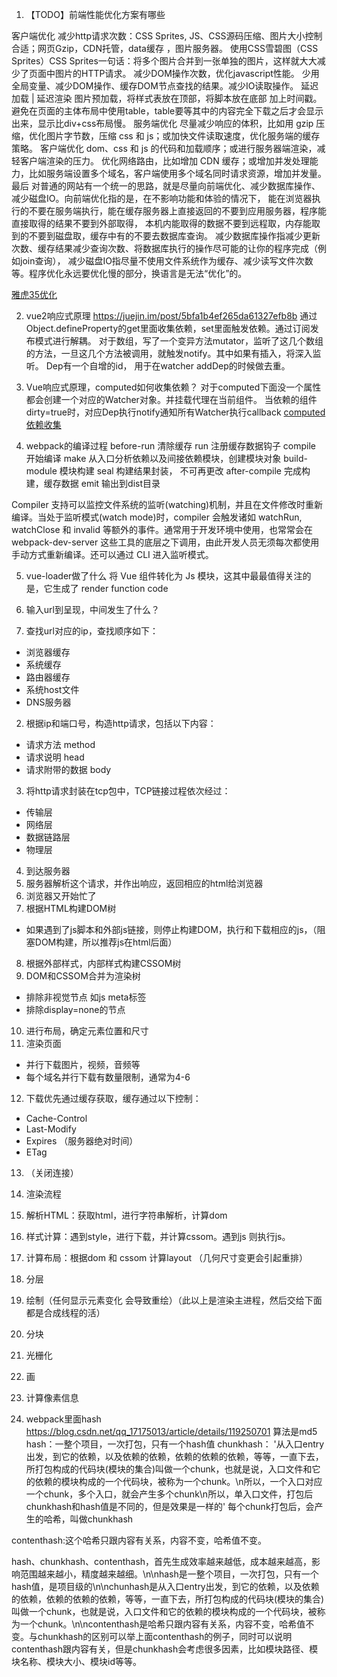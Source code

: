 1. 【TODO】前端性能优化方案有哪些

客户端优化
减少http请求次数：CSS Sprites, JS、CSS源码压缩、图片大小控制合适；网页Gzip，CDN托管，data缓存 ，图片服务器。
使用CSS雪碧图（CSS Sprites）CSS Sprites一句话：将多个图片合并到一张单独的图片，这样就大大减少了页面中图片的HTTP请求。
减少DOM操作次数，优化javascript性能。
少用全局变量、减少DOM操作、缓存DOM节点查找的结果。减少IO读取操作。
延迟加载 | 延迟渲染
图片预加载，将样式表放在顶部，将脚本放在底部 加上时间戳。
避免在页面的主体布局中使用table，table要等其中的内容完全下载之后才会显示出来，显示比div+css布局慢。
服务端优化
尽量减少响应的体积，比如用 gzip 压缩，优化图片字节数，压缩 css 和 js；或加快文件读取速度，优化服务端的缓存策略。
客户端优化 dom、css 和 js 的代码和加载顺序；或进行服务器端渲染，减轻客户端渲染的压力。
优化网络路由，比如增加 CDN 缓存；或增加并发处理能力，比如服务端设置多个域名，客户端使用多个域名同时请求资源，增加并发量。
最后
对普通的网站有一个统一的思路，就是尽量向前端优化、减少数据库操作、减少磁盘IO。向前端优化指的是，在不影响功能和体验的情况下，
能在浏览器执行的不要在服务端执行，能在缓存服务器上直接返回的不要到应用服务器，程序能直接取得的结果不要到外部取得，
本机内能取得的数据不要到远程取，内存能取到的不要到磁盘取，缓存中有的不要去数据库查询。
减少数据库操作指减少更新次数、缓存结果减少查询次数、将数据库执行的操作尽可能的让你的程序完成（例如join查询），
减少磁盘IO指尽量不使用文件系统作为缓存、减少读写文件次数等。程序优化永远要优化慢的部分，换语言是无法“优化”的。

[雅虎35优化](https://github.com/yingnian/Yahoo-35)

2. vue2响应式原理
https://juejin.im/post/5bfa1b4ef265da61327efb8b
通过Object.defineProperty的get里面收集依赖，set里面触发依赖。通过订阅发布模式进行解耦。
对于数组，写了一个变异方法mutator，监听了这几个数组的方法，一旦这几个方法被调用，就触发notify。其中如果有插入，将深入监听。
Dep有一个自增的id， 用于在watcher addDep的时候做去重。

3. Vue响应式原理，computed如何收集依赖？
对于computed下面没一个属性都会创建一个对应的Watcher对象。并挂载代理在当前组件。
当依赖的组件dirty=true时，对应Dep执行notify通知所有Watcher执行callback
[computed依赖收集](https://zheyaoa.github.io/2019/09/07/computed/)

4. webpack的编译过程
before-run 清除缓存
run 注册缓存数据钩子
compile 开始编译
make 从入口分析依赖以及间接依赖模块，创建模块对象
build-module 模块构建
seal 构建结果封装， 不可再更改
after-compile 完成构建，缓存数据
emit 输出到dist目录


Compiler 支持可以监控文件系统的监听(watching)机制，并且在文件修改时重新编译。当处于监听模式(watch mode)时，compiler 会触发诸如 watchRun, watchClose 和 invalid 等额外的事件。通常用于开发环境中使用，也常常会在 webpack-dev-server 这些工具的底层之下调用，由此开发人员无须每次都使用手动方式重新编译。还可以通过 CLI 进入监听模式。

5. vue-loader做了什么
将 Vue 组件转化为 Js 模块，这其中最最值得关注的是，它生成了 render function code

6. 输入url到呈现，中间发生了什么？
1. 查找url对应的ip，查找顺序如下：
- 浏览器缓存
- 系统缓存
- 路由器缓存
- 系统host文件
- DNS服务器
2. 根据ip和端口号，构造http请求，包括以下内容：
- 请求方法 method
- 请求说明 head
- 请求附带的数据 body
3. 将http请求封装在tcp包中，TCP链接过程依次经过：
- 传输层
- 网络层
- 数据链路层
- 物理层
4. 到达服务器
5. 服务器解析这个请求，并作出响应，返回相应的html给浏览器
6. 浏览器又开始忙了
7. 根据HTML构建DOM树
- 如果遇到了js脚本和外部js链接，则停止构建DOM，执行和下载相应的js，（阻塞DOM构建，所以推荐js在html后面）
8. 根据外部样式，内部样式构建CSSOM树
9. DOM和CSSOM合并为渲染树
- 排除非视觉节点 如js meta标签
- 排除display=none的节点
10. 进行布局，确定元素位置和尺寸
11. 渲染页面
- 并行下载图片，视频，音频等
- 每个域名并行下载有数量限制，通常为4-6
12. 下载优先通过缓存获取，缓存通过以下控制：
- Cache-Control
- Last-Modify
- Expires （服务器绝对时间）
- ETag
13. （关闭连接）


7. 渲染流程
1. 解析HTML：获取html，进行字符串解析，计算dom
2. 样式计算：遇到style，进行下载，并计算cssom。遇到js 则执行js。 
3. 计算布局：根据dom 和 cssom 计算layout  （几何尺寸变更会引起重排）
4. 分层
5. 绘制（任何显示元素变化 会导致重绘）（此以上是渲染主进程，然后交给下面都是合成线程的活）
6. 分块
7. 光栅化
8. 画
9. 计算像素信息


8. webpack里面hash
https://blog.csdn.net/qq_17175013/article/details/119250701
算法是md5
hash：一整个项目，一次打包，只有一个hash值
chunkhash： '从入口entry出发，到它的依赖，以及依赖的依赖，依赖的依赖的依赖，等等，一直下去，所打包构成的代码块(模块的集合)叫做一个chunk，也就是说，入口文件和它的依赖的模块构成的一个代码块，被称为一个chunk。\n所以，一个入口对应一个chunk，多个入口，就会产生多个chunk\n所以，单入口文件，打包后chunkhash和hash值是不同的，但是效果是一样的'
每个chunk打包后，会产生的哈希，叫做chunkhash

contenthash:这个哈希只跟内容有关系，内容不变，哈希值不变。

hash、chunkhash、contenthash，首先生成效率越来越低，成本越来越高，影响范围越来越小，精度越来越细。\n\nhash是一整个项目，一次打包，只有一个hash值，是项目级的\n\nchunhash是从入口entry出发，到它的依赖，以及依赖的依赖，依赖的依赖的依赖，等等，一直下去，所打包构成的代码块(模块的集合)叫做一个chunk，也就是说，入口文件和它的依赖的模块构成的一个代码块，被称为一个chunk。\n\ncontenthash是哈希只跟内容有关系，内容不变，哈希值不变。与chunkhash的区别可以举上面contenthash的例子，同时可以说明contenthash跟内容有关，但是chunkhash会考虑很多因素，比如模块路径、模块名称、模块大小、模块id等等。